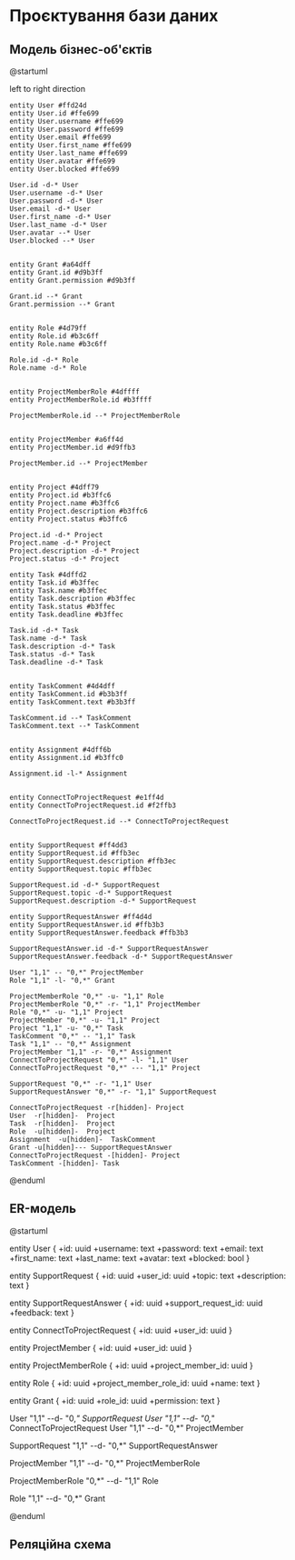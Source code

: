 # Проєктування бази даних

## Модель бізнес-об'єктів

@startuml

left to right direction

    entity User #ffd24d
    entity User.id #ffe699
    entity User.username #ffe699
    entity User.password #ffe699
    entity User.email #ffe699
    entity User.first_name #ffe699
    entity User.last_name #ffe699
    entity User.avatar #ffe699
    entity User.blocked #ffe699

    User.id -d-* User
    User.username -d-* User
    User.password -d-* User
    User.email -d-* User
    User.first_name -d-* User
    User.last_name -d-* User
    User.avatar --* User
    User.blocked --* User


    entity Grant #a64dff
    entity Grant.id #d9b3ff
    entity Grant.permission #d9b3ff

    Grant.id --* Grant
    Grant.permission --* Grant


    entity Role #4d79ff
    entity Role.id #b3c6ff
    entity Role.name #b3c6ff

    Role.id -d-* Role
    Role.name -d-* Role


    entity ProjectMemberRole #4dffff
    entity ProjectMemberRole.id #b3ffff

    ProjectMemberRole.id --* ProjectMemberRole


    entity ProjectMember #a6ff4d
    entity ProjectMember.id #d9ffb3

    ProjectMember.id --* ProjectMember


    entity Project #4dff79
    entity Project.id #b3ffc6
    entity Project.name #b3ffc6
    entity Project.description #b3ffc6
    entity Project.status #b3ffc6

    Project.id -d-* Project
    Project.name -d-* Project
    Project.description -d-* Project
    Project.status -d-* Project

    entity Task #4dffd2
    entity Task.id #b3ffec
    entity Task.name #b3ffec
    entity Task.description #b3ffec
    entity Task.status #b3ffec
    entity Task.deadline #b3ffec

    Task.id -d-* Task
    Task.name -d-* Task
    Task.description -d-* Task
    Task.status -d-* Task
    Task.deadline -d-* Task


    entity TaskComment #4d4dff
    entity TaskComment.id #b3b3ff
    entity TaskComment.text #b3b3ff

    TaskComment.id --* TaskComment
    TaskComment.text --* TaskComment


    entity Assignment #4dff6b
    entity Assignment.id #b3ffc0

    Assignment.id -l-* Assignment


    entity ConnectToProjectRequest #e1ff4d
    entity ConnectToProjectRequest.id #f2ffb3

    ConnectToProjectRequest.id --* ConnectToProjectRequest


    entity SupportRequest #ff4dd3
    entity SupportRequest.id #ffb3ec
    entity SupportRequest.description #ffb3ec
    entity SupportRequest.topic #ffb3ec

    SupportRequest.id -d-* SupportRequest
    SupportRequest.topic -d-* SupportRequest
    SupportRequest.description -d-* SupportRequest

    entity SupportRequestAnswer #ff4d4d
    entity SupportRequestAnswer.id #ffb3b3
    entity SupportRequestAnswer.feedback #ffb3b3

    SupportRequestAnswer.id -d-* SupportRequestAnswer
    SupportRequestAnswer.feedback -d-* SupportRequestAnswer

    User "1,1" -- "0,*" ProjectMember
    Role "1,1" -l- "0,*" Grant

    ProjectMemberRole "0,*" -u- "1,1" Role
    ProjectMemberRole "0,*" -r- "1,1" ProjectMember
    Role "0,*" -u- "1,1" Project
    ProjectMember "0,*" -u- "1,1" Project
    Project "1,1" -u- "0,*" Task
    TaskComment "0,*" -- "1,1" Task
    Task "1,1" -- "0,*" Assignment
    ProjectMember "1,1" -r- "0,*" Assignment
    ConnectToProjectRequest "0,*" -l- "1,1" User
    ConnectToProjectRequest "0,*" --- "1,1" Project

    SupportRequest "0,*" -r- "1,1" User
    SupportRequestAnswer "0,*" -r- "1,1" SupportRequest

    ConnectToProjectRequest -r[hidden]- Project
    User  -r[hidden]-  Project
    Task  -r[hidden]-  Project
    Role  -u[hidden]-  Project
    Assignment  -u[hidden]-  TaskComment
    Grant -u[hidden]--- SupportRequestAnswer
    ConnectToProjectRequest -[hidden]- Project
    TaskComment -[hidden]- Task

@enduml

## ER-модель

@startuml

entity User {
+id: uuid
+username: text
+password: text
+email: text
+first_name: text
+last_name: text
+avatar: text
+blocked: bool
}

entity SupportRequest {
+id: uuid
+user_id: uuid
+topic: text
+description: text
}

entity SupportRequestAnswer {
+id: uuid
+support_request_id: uuid
+feedback: text
}

entity ConnectToProjectRequest {
+id: uuid
+user_id: uuid
}

entity ProjectMember {
+id: uuid
+user_id: uuid
}

entity ProjectMemberRole {
+id: uuid
+project_member_id: uuid
}

entity Role {
+id: uuid
+project_member_role_id: uuid
+name: text
}

entity Grant {
+id: uuid
+role_id: uuid
+permission: text
}

User "1,1" --d- "0,*" SupportRequest
User "1,1" --d- "0,*" ConnectToProjectRequest
User "1,1" --d- "0,*" ProjectMember

SupportRequest "1,1" --d- "0,*" SupportRequestAnswer

ProjectMember "1,1" --d- "0,*" ProjectMemberRole

ProjectMemberRole "0,*" --d- "1,1" Role

Role "1,1" --d- "0,*" Grant

@enduml

## Реляційна схема

